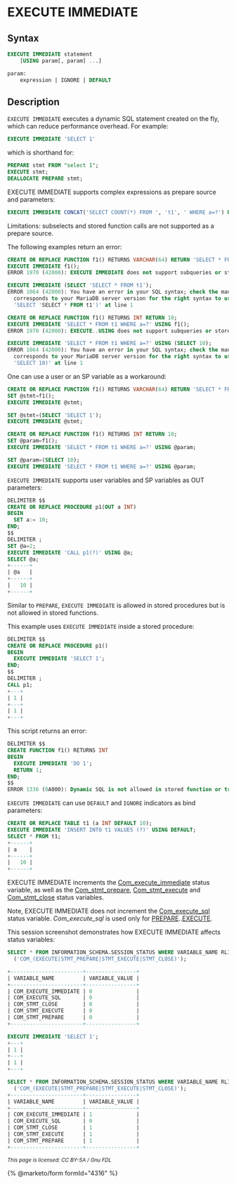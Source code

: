 # EXECUTE IMMEDIATE

## Syntax

```sql
EXECUTE IMMEDIATE statement
    [USING param[, param] ...]

param:
    expression | IGNORE | DEFAULT
```

## Description

`EXECUTE IMMEDIATE` executes a dynamic SQL statement created on the fly, which can reduce performance overhead. For example:

```sql
EXECUTE IMMEDIATE 'SELECT 1'
```

which is shorthand for:

```sql
PREPARE stmt FROM "select 1";
EXECUTE stmt;
DEALLOCATE PREPARE stmt;
```

EXECUTE IMMEDIATE supports complex expressions as prepare source and parameters:

```sql
EXECUTE IMMEDIATE CONCAT('SELECT COUNT(*) FROM ', 't1', ' WHERE a=?') USING 5+5;
```

Limitations: subselects and stored function calls are not supported as a prepare source.

The following examples return an error:

```sql
CREATE OR REPLACE FUNCTION f1() RETURNS VARCHAR(64) RETURN 'SELECT * FROM t1';
EXECUTE IMMEDIATE f1();
ERROR 1970 (42000): EXECUTE IMMEDIATE does not support subqueries or stored functions

EXECUTE IMMEDIATE (SELECT 'SELECT * FROM t1');
ERROR 1064 (42000): You have an error in your SQL syntax; check the manual that 
  corresponds to your MariaDB server version for the right syntax to use near 
  'SELECT 'SELECT * FROM t1')' at line 1

CREATE OR REPLACE FUNCTION f1() RETURNS INT RETURN 10;
EXECUTE IMMEDIATE 'SELECT * FROM t1 WHERE a=?' USING f1();
ERROR 1970 (42000): EXECUTE..USING does not support subqueries or stored functions

EXECUTE IMMEDIATE 'SELECT * FROM t1 WHERE a=?' USING (SELECT 10);
ERROR 1064 (42000): You have an error in your SQL syntax; check the manual that 
  corresponds to your MariaDB server version for the right syntax to use near 
  'SELECT 10)' at line 1
```

One can use a user or an SP variable as a workaround:

```sql
CREATE OR REPLACE FUNCTION f1() RETURNS VARCHAR(64) RETURN 'SELECT * FROM t1';
SET @stmt=f1();
EXECUTE IMMEDIATE @stmt;

SET @stmt=(SELECT 'SELECT 1');
EXECUTE IMMEDIATE @stmt;

CREATE OR REPLACE FUNCTION f1() RETURNS INT RETURN 10;
SET @param=f1();
EXECUTE IMMEDIATE 'SELECT * FROM t1 WHERE a=?' USING @param;

SET @param=(SELECT 10);
EXECUTE IMMEDIATE 'SELECT * FROM t1 WHERE a=?' USING @param;
```

`EXECUTE IMMEDIATE` supports user variables and SP variables as OUT parameters:

```sql
DELIMITER $$
CREATE OR REPLACE PROCEDURE p1(OUT a INT)
BEGIN
  SET a:= 10;
END;
$$
DELIMITER ;
SET @a=2;
EXECUTE IMMEDIATE 'CALL p1(?)' USING @a;
SELECT @a;
+------+
| @a   |
+------+
|   10 |
+------+
```

Similar to `PREPARE`, `EXECUTE IMMEDIATE` is allowed in stored procedures but is not allowed in stored functions.

This example uses `EXECUTE IMMEDIATE` inside a stored procedure:

```sql
DELIMITER $$
CREATE OR REPLACE PROCEDURE p1()
BEGIN
  EXECUTE IMMEDIATE 'SELECT 1';
END;
$$
DELIMITER ;
CALL p1;
+---+
| 1 |
+---+
| 1 |
+---+
```

This script returns an error:

```sql
DELIMITER $$
CREATE FUNCTION f1() RETURNS INT
BEGIN
  EXECUTE IMMEDIATE 'DO 1';
  RETURN 1;
END;
$$
ERROR 1336 (0A000): Dynamic SQL is not allowed in stored function or trigger
```

`EXECUTE IMMEDIATE` can use `DEFAULT` and `IGNORE` indicators as bind parameters:

```sql
CREATE OR REPLACE TABLE t1 (a INT DEFAULT 10);
EXECUTE IMMEDIATE 'INSERT INTO t1 VALUES (?)' USING DEFAULT;
SELECT * FROM t1;
+------+
| a    |
+------+
|   10 |
+------+
```

EXECUTE IMMEDIATE increments the [Com\_execute\_immediate](../../../ha-and-performance/optimization-and-tuning/system-variables/server-status-variables.md#com_execute_immediate) status variable, as well as the [Com\_stmt\_prepare](../../../ha-and-performance/optimization-and-tuning/system-variables/server-status-variables.md#com_stmt_prepare), [Com\_stmt\_execute](../../../ha-and-performance/optimization-and-tuning/system-variables/server-status-variables.md#com_stmt_execute) and [Com\_stmt\_close](../../../ha-and-performance/optimization-and-tuning/system-variables/server-status-variables.md#com_stmt_close) status variables.

Note, EXECUTE IMMEDIATE does not increment the [Com\_execute\_sql](../../../ha-and-performance/optimization-and-tuning/system-variables/server-status-variables.md#com_execute_sql) status variable. _Com\_execute\_sql_ is used only for [PREPARE](prepare-statement.md)..[EXECUTE](execute-statement.md).

This session screenshot demonstrates how EXECUTE IMMEDIATE affects status variables:

```sql
SELECT * FROM INFORMATION_SCHEMA.SESSION_STATUS WHERE VARIABLE_NAME RLIKE 
  ('COM_(EXECUTE|STMT_PREPARE|STMT_EXECUTE|STMT_CLOSE)');

+-----------------------+----------------+
| VARIABLE_NAME         | VARIABLE_VALUE |
+-----------------------+----------------+
| COM_EXECUTE_IMMEDIATE | 0              |
| COM_EXECUTE_SQL       | 0              |
| COM_STMT_CLOSE        | 0              |
| COM_STMT_EXECUTE      | 0              |
| COM_STMT_PREPARE      | 0              |
+-----------------------+----------------+

EXECUTE IMMEDIATE 'SELECT 1';
+---+
| 1 |
+---+
| 1 |
+---+

SELECT * FROM INFORMATION_SCHEMA.SESSION_STATUS WHERE VARIABLE_NAME RLIKE 
  ('COM_(EXECUTE|STMT_PREPARE|STMT_EXECUTE|STMT_CLOSE)');
+-----------------------+----------------+
| VARIABLE_NAME         | VARIABLE_VALUE |
+-----------------------+----------------+
| COM_EXECUTE_IMMEDIATE | 1              |
| COM_EXECUTE_SQL       | 0              |
| COM_STMT_CLOSE        | 1              |
| COM_STMT_EXECUTE      | 1              |
| COM_STMT_PREPARE      | 1              |
+-----------------------+----------------+
```

<sub>_This page is licensed: CC BY-SA / Gnu FDL_</sub>

{% @marketo/form formId="4316" %}
